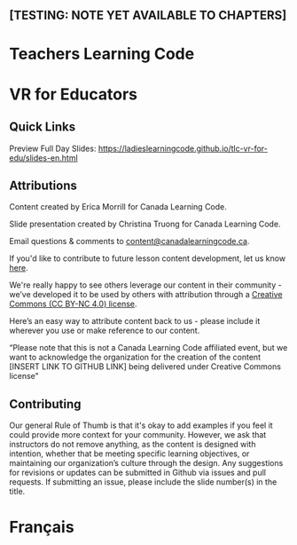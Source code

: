 ## [TESTING: NOTE YET AVAILABLE TO CHAPTERS]

<!--# English (Scroll down for French)
## This content is featured in a monthly theme!

In 2019, we want to challenge Canadians to pause and think, learn about, share, and work towards solving issues that affect us all on a global scale – while leveraging the power of technology!  More information on monthly themes [here](https://www.canadalearningcode.ca/code-can-change-the-world/)

*August's theme is POPULATION.*

See slide 38 for suggestions on how learners can incorporate this month’s theme into their projects - if they choose to participate.
-->
# Teachers Learning Code
# VR for Educators

## Quick Links

Preview Full Day Slides: https://ladieslearningcode.github.io/tlc-vr-for-edu/slides-en.html

<!--Preview 2-hour visit Slides (for Code Mobiles): https://ladieslearningcode.github.io/tlc-scratch-for-edu/slides-en-2hours.html

Preview Notes: https://ladieslearningcode.github.io/tlc-scratch-for-edu/notes-en.html-->

## Attributions
Content created by Erica Morrill for Canada Learning Code.

Slide presentation created by Christina Truong for Canada Learning Code.

Email questions & comments to [content@canadalearningcode.ca](mailto:content@canadalearningcode.ca).

If you'd like to contribute to future lesson content development, let us know [here](https://docs.google.com/forms/d/e/1FAIpQLSfJ8NSMKVAmzpdn3EAymxCbDDz3XZPxyDdmtQ87GECuvXzzDQ/viewform).

We're really happy to see others leverage our content in their community - we’ve developed it to be used by others with attribution through a [Creative Commons (CC BY-NC 4.0) license](https://creativecommons.org/licenses/by-nc/4.0/).

Here’s an easy way to attribute content back to us - please include it wherever you use or make reference to our content.

“Please note that this is not a Canada Learning Code affiliated event, but we want to acknowledge the organization for the creation of the content [INSERT LINK TO GITHUB LINK] being delivered under Creative Commons license"

## Contributing

Our general Rule of Thumb is that it's okay to add examples if you feel it could provide more context for your community. However, we ask that instructors do not remove anything, as the content is designed with intention, whether that be meeting specific learning objectives, or maintaining our organization’s culture through the design.  Any suggestions for revisions or updates can be submitted in Github via issues and pull requests. If submitting an issue, please include the slide number(s) in the title.

# Français
<!--## Ce contenu fait partie d'un thème mensuel!

En 2019, nous souhaitons encourager toute la population du Canada à discuter, à apprendre et à réfléchir à propos de thèmes précis et à travailler sur des solutions technologiques à des problèmes qui touchent toute la planète.
Obtenez plus d'informations sur les thèmes mensuels en [cliquant ici](https://www.canadalearningcode.ca/fr/le-code-a-le-potentiel-de-changer-le-monde/).

*Le thème du mois d'août : la population.*

Consultez la diapositive n° 38 pour obtenir des suggestions pour intégrer le thème aux projets des apprenants, s'ils souhaitent participer au thème.

# Enseignants en programmation
# Scratch pour les enseignants

## Liens rapides

Aperçu des diapositives (atelier d'une journée complète) : https://ladieslearningcode.github.io/tlc-scratch-for-edu/slides-fr.html

Aperçu des diapositives (visite de 2 heures, pour les Code Mobiles) : https://ladieslearningcode.github.io/tlc-scratch-for-edu/slides-fr-2heures.html

Aperçu des notes : https://ladieslearningcode.github.io/tlc-scratch-for-edu/notes-fr.html

## Attributions
Contenu créé par Kassandra Lenters pour Canada en programmation, en collaboration avec Sharon Brown, Jaci Banton, Wilson Klodt Wong et Cael Nisbet.

Diapositives créées par Christina Truong pour Canada en programmation.

Envoyez vos questions et vos commentaires par courriel à l'adresse [content@canadalearningcode.ca](mailto:content@canadalearningcode.ca).

Si vous souhaitez contribuer au développement de contenu pour les leçons, utilisez ce [formulaire](https://docs.google.com/forms/d/e/1FAIpQLSfJ8NSMKVAmzpdn3EAymxCbDDz3XZPxyDdmtQ87GECuvXzzDQ/viewform).

Nous sommes ravis que d'autres personnes et organismes utilisent notre contenu avec leurs apprenants. C'est pourquoi nous l'avons créé spécialement pour le partage et l'utilisation avec attributions, conformément à la licence [Creative Commons (CC BY-NC 4.0)](https://creativecommons.org/licenses/by-nc/4.0/).

Nous vous invitons à ajouter ce petit passage aux endroits où vous citez ou utilisez notre contenu afin de faire référence à notre organisme et lier notre site Web :

« Bien que cet événement ne soit pas affilié à Canada en programmation, nous reconnaissons que l'organisme a créé le contenu [LIEN VERS LE CONTENU GITHUB] et que nous l'utilisons conformément à la licence Creative Commons. »

## Contribution

En général, vous avez le droit d'ajouter des exemples si vous jugez qu'ils soutiennent l'apprentissage de votre groupe d'apprenants. Toutefois, nous demandons aux formatrices de ne pas supprimer de contenu, car chaque élément a sa raison d'être. Par exemple, le contenu sert à atteindre un objectif d'apprentissage précis et la conception graphique reflète la culture de notre organisme. Si vous avez des suggestions ou croyez qu'un certain contenu doit être modifié, soumettez vos commentaires par Github (problèmes (issues) ou requêtes (pull requests)). Si vous soumettez un problème, veuillez inclure le numéro des diapositives dans le titre.
-->
